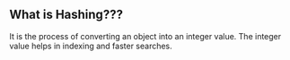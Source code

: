 

## What is Hashing??? 
It is the process of converting an object into an integer value. The integer value helps in indexing and faster searches.
  
  

